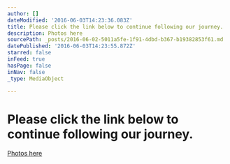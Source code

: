```yaml
---
author: []
dateModified: '2016-06-03T14:23:36.083Z'
title: Please click the link below to continue following our journey.
description: Photos here
sourcePath: _posts/2016-06-02-5011a5fe-1f91-4dbd-b367-b19382853f61.md
datePublished: '2016-06-03T14:23:55.872Z'
starred: false
inFeed: true
hasPage: false
inNav: false
_type: MediaObject

---
```

# Please click the link below to continue following our journey.

[Photos here][0]

[0]: https://thegrid.ai/kotor/